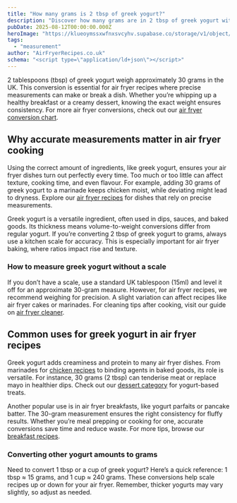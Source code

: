 ```yaml
---
title: "How many grams is 2 tbsp of greek yogurt?"
description: "Discover how many grams are in 2 tbsp of greek yogurt with our easy UK conversion guide—perfect for air fryer recipes!"
pubDate: 2025-08-12T00:00:00.000Z
heroImage: "https://klueoymssxwfnxsvcyhv.supabase.co/storage/v1/object/public/md/how-many-grams-is-2-tbsp-greek-yogurt-c77ad0e0.webp"
tags:
  - "measurement"
author: "AirFryerRecipes.co.uk"
schema: "<script type=\"application/ld+json\"></script>"
---
```


<p>2 tablespoons (tbsp) of greek yogurt weigh approximately 30 grams in the UK. This conversion is essential for air fryer recipes where precise measurements can make or break a dish. Whether you’re whipping up a healthy breakfast or a creamy dessert, knowing the exact weight ensures consistency. For more air fryer conversions, check out our <a href=https://www.airfryerrecipe.co.uk/air-fryer-conversion-chart>air fryer conversion chart</a>.</p>  

<h2>Why accurate measurements matter in air fryer cooking</h2>  
<p>Using the correct amount of ingredients, like greek yogurt, ensures your air fryer dishes turn out perfectly every time. Too much or too little can affect texture, cooking time, and even flavour. For example, adding 30 grams of greek yogurt to a marinade keeps chicken moist, while deviating might lead to dryness. Explore our <a href=https://www.airfryerrecipe.co.uk/recipes>air fryer recipes</a> for dishes that rely on precise measurements.</p>  

<p>Greek yogurt is a versatile ingredient, often used in dips, sauces, and baked goods. Its thickness means volume-to-weight conversions differ from regular yogurt. If you’re converting 2 tbsp of greek yogurt to grams, always use a kitchen scale for accuracy. This is especially important for air fryer baking, where ratios impact rise and texture.</p>  

<h3>How to measure greek yogurt without a scale</h3>  
<p>If you don’t have a scale, use a standard UK tablespoon (15ml) and level it off for an approximate 30-gram measure. However, for air fryer recipes, we recommend weighing for precision. A slight variation can affect recipes like air fryer cakes or marinades. For cleaning tips after cooking, visit our guide on <a href=https://www.airfryerrecipe.co.uk/air-fryer-cleaner>air fryer cleaner</a>.</p>  

<h2>Common uses for greek yogurt in air fryer recipes</h2>  
<p>Greek yogurt adds creaminess and protein to many air fryer dishes. From marinades for <a href=https://www.airfryerrecipe.co.uk/recipe-category/chicken>chicken recipes</a> to binding agents in baked goods, its role is versatile. For instance, 30 grams (2 tbsp) can tenderise meat or replace mayo in healthier dips. Check out our <a href=https://www.airfryerrecipe.co.uk/recipe-category/dessert>dessert category</a> for yogurt-based treats.</p>  

<p>Another popular use is in air fryer breakfasts, like yogurt parfaits or pancake batter. The 30-gram measurement ensures the right consistency for fluffy results. Whether you’re meal prepping or cooking for one, accurate conversions save time and reduce waste. For more tips, browse our <a href=https://www.airfryerrecipe.co.uk/recipe-category/breakfast>breakfast recipes</a>.</p>  

<h3>Converting other yogurt amounts to grams</h3>  
<p>Need to convert 1 tbsp or a cup of greek yogurt? Here’s a quick reference: 1 tbsp ≈ 15 grams, and 1 cup ≈ 240 grams. These conversions help scale recipes up or down for your air fryer. Remember, thicker yogurts may vary slightly, so adjust as needed.</p>